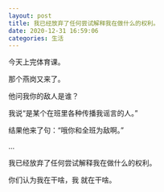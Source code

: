 ```yaml
---
layout: post
title: 我已经放弃了任何尝试解释我在做什么的权利。
date: 2020-12-31 16:59:06
categories: 生活
---
```


今天上完体育课。

那个燕岗又来了。

他问我你的敌人是谁？

我说“是某个在班里各种传播我谣言的人。”

结果他来了句：“哦你和全班为敌啊。”

…

我已经放弃了任何尝试解释我在做什么的权利。

你们认为我在干啥，我 就在干啥。